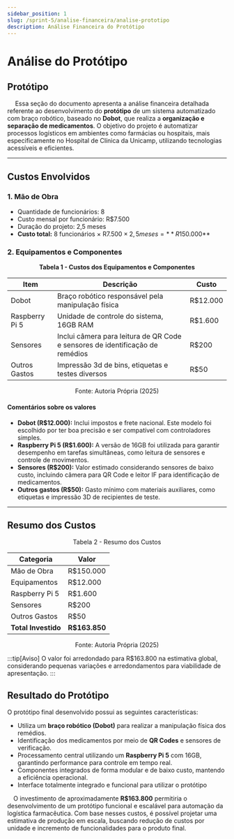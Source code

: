 ```yaml
---
sidebar_position: 1
slug: /sprint-5/analise-financeira/analise-prototipo
description: Análise Financeira do Protótipo
---
```

# Análise do Protótipo 

## Protótipo

&emsp; Essa seção do documento apresenta a análise financeira detalhada referente ao desenvolvimento do **protótipo** de um sistema automatizado com braço robótico, baseado no **Dobot**, que realiza a **organização e separação de medicamentos**. O objetivo do projeto é automatizar processos logísticos em ambientes como farmácias ou hospitais, mais especificamente no Hospital de Clínica da Unicamp, utilizando tecnologias acessíveis e eficientes.

---

##  Custos Envolvidos

### 1. Mão de Obra

- Quantidade de funcionários: 8
- Custo mensal por funcionário: R$7.500
- Duração do projeto: 2,5 meses
- **Custo total:** 8 funcionários × R$7.500 × 2,5 meses = **R$150.000**

### 2. Equipamentos e Componentes
<p align="center"><strong>Tabela 1 - Custos dos Equipamentos e Componentes</strong></p>

| Item | Descrição | Custo |
| ------- | --- | --- |
| Dobot | Braço robótico responsável pela manipulação física | R$12.000 |
| Raspberry Pi 5 | Unidade de controle do sistema, 16GB RAM | R$1.600 |
| Sensores | Inclui câmera para leitura de QR Code e sensores de identificação de remédios | R$200 |
| Outros Gastos | Impressão 3d de bins, etiquetas e testes diversos | R$50 |

<p align="center">Fonte: Autoria Própria (2025)</p>

#### Comentários sobre os valores

- **Dobot (R$12.000):** Inclui impostos e frete nacional. Este modelo foi escolhido por ter boa precisão e ser compatível com controladores simples.
- **Raspberry Pi 5 (R$1.600):** A versão de 16GB foi utilizada para garantir desempenho em tarefas simultâneas, como leitura de sensores e controle de movimentos.
- **Sensores (R$200):** Valor estimado considerando sensores de baixo custo, incluindo câmera para QR Code e leitor IF para identificação de medicamentos.
- **Outros gastos (R$50):** Gasto mínimo com materiais auxiliares, como etiquetas e impressão 3D de recipientes de teste.

---

##  Resumo dos Custos
<p align="center">Tabela 2 - Resumo dos Custos</p>

<div style={{ display: 'flex', justifyContent: 'center' }}>

  <table>
    <thead>
      <tr>
        <th>Categoria</th>
        <th>Valor</th>
      </tr>
    </thead>
    <tbody>
      <tr>
        <td>Mão de Obra</td>
        <td>R$150.000</td>
      </tr>
      <tr>
        <td>Equipamentos</td>
        <td>R$12.000</td>
      </tr>
      <tr>
        <td>Raspberry Pi 5</td>
        <td>R$1.600</td>
      </tr>
      <tr>
        <td>Sensores</td>
        <td>R$200</td>
      </tr>
      <tr>
        <td>Outros Gastos</td>
        <td>R$50</td>
      </tr>
      <tr>
        <td><strong>Total Investido</strong></td>
        <td><strong>R$163.850</strong></td>
      </tr>
    </tbody>
  </table>

</div>
<p align="center">Fonte: Autoria Própria (2025)</p>

:::tip[Aviso]
O valor foi arredondado para R$163.800 na estimativa global, considerando pequenas variações e arredondamentos para viabilidade de apresentação.
:::

## Resultado do Protótipo

O protótipo final desenvolvido possui as seguintes características:

- Utiliza um **braço robótico (Dobot)** para realizar a manipulação física dos remédios.
- Identificação dos medicamentos por meio de **QR Codes** e sensores de verificação.
- Processamento central utilizando um **Raspberry Pi 5** com 16GB, garantindo performance para controle em tempo real.
- Componentes integrados de forma modular e de baixo custo, mantendo a eficiência operacional.
- Interface totalmente integrado e funcional para utilizar o protótipo


&emsp;O investimento de aproximadamente **R$163.800** permitiria o desenvolvimento de um protótipo funcional e escalável para automação da logística farmacêutica. Com base nesses custos, é possível projetar uma estimativa de produção em escala, buscando redução de custos por unidade e incremento de funcionalidades para o produto final.

